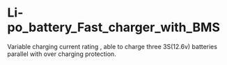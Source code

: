# Li-po_battery_Fast_charger_with_BMS
Variable charging current rating , able to charge three 3S(12.6v) batteries parallel with over charging protection. 
